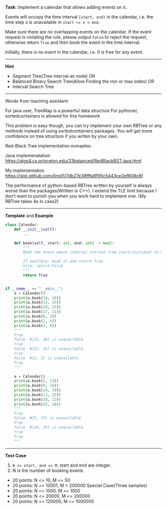 **Task**:
Implement a calendar that allows adding events on it.

Events will occupy the time interval `[start, end)` in the calendar, i.e. the time step x is unavailable in `start <= x < end`.

Make sure there are no overlapping events on the calendar. If the event request is violating the rule, please output `False` to reject the request, otherwise return `True` and then book the event in the time interval.

Initially, there is no event in the calendar, i.e. It is free for any event.

---
**Hint**
- Segment Tree(Tree interval as node)  OR
- Balanced Binary Search Tree(Allow Finding the min or max index)  OR
- Interval Search Tree
---
Words from teaching assistant:

For java user, TreeMap is a powerful data structure
For pythoner, sortedcontainers is allowed for this homework

This problem is easy though, you can try implement your own RBTree or any methods instead of using sortedcontainers packages. You will get more confidence on tree structure if you writen by your own.

Red-Black Tree implementation exmaples:

Java implemenatation https://algs4.cs.princeton.edu/33balanced/RedBlackBST.java.html

My implementation https://gist.github.com/linnil1/7db27e38fffa8f95c5443ce2ef608c6f

The performance of python-based RBTree written by yourself is always worse than the packages(Written in C++). I extend the TLE limit because I don’t want to punish you when you work hard to implement one.
(My RBTree takes 4s in case2)

---

**Template** and **Example**
```python
class Calendar:
    def __init__(self):
        ...

    def book(self, start: int, end: int) -> bool:
        """
        Book the event where interval started from start(included) to end(excluded)

        If availble: book it and return True
        else: return False
        """
        return True


if __name__ == "__main__":
    a = Calendar()
    print(a.book(10, 20))
    print(a.book(15, 25))
    print(a.book(20, 25))
    print(a.book(17, 21))
    print(a.book(0, 3)) 
    print(a.book(2, 6)) 
    print(a.book(3, 6)) 
    """ 
    True
    False  #[15, 20) is unavailable
    True
    False  #[17, 21] is unavailable
    True
    False  #[2, 3) is unavailable
    True
    """

    a = Calendar()
    print(a.book(5, 15))
    print(a.book(0, 18))
    print(a.book(24, 29))
    print(a.book(13, 25))
    print(a.book(18, 22))
    print(a.book(15, 18))
    """ 
    True
    False  #[5, 15) is unavailable
    True
    False  #[24, 25] is unavailable
    True
    True
    """
```
---
**Test Case**
1. `0 <= start, end <= M`, start and end are integer.
2. N is the number of booking events

- 20 points: N <= 10, M <= 50
- 20 points: N <= 10001, M < 200000 Special Case(Three samples)
- 20 points: N <= 1000, M <= 1000
- 20 points: N <= 20000, M <= 200000
- 20 points: N <= 120000, M <= 1000000




